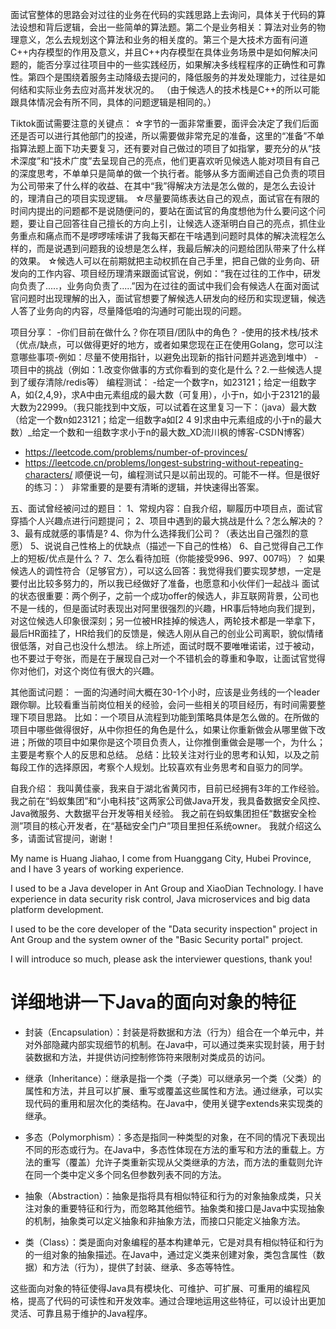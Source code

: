 面试官整体的思路会对过往的业务在代码的实践思路上去询问，具体关于代码的算法设想和背后逻辑，会出一些简单的算法题。第二个是业务相关：算法对业务的物理意义，怎么去规划这个算法和业务的相关度的。第三个是大技术方面有问道C++内存模型的作用及意义，并且C++内存模型在具体业务场景中是如何解决问题的，能否分享过往项目中的一些实践经历，如果解决多线程程序的正确性和可靠性。第四个是围绕着服务主动降级去提问的，降低服务的并发处理能力，过往是如何结和实际业务去应对高并发状况的。
（由于候选人的技术栈是C++的所以可能跟具体情况会有所不同，具体的问题逻辑是相同的。）

Tiktok面试需要注意的关键点：
☆字节的一面非常重要，面评会决定了我们后面还是否可以进行其他部门的投递，所以需要做非常充足的准备，这里的“准备”不单指算法题上面下功夫要复习，还有要对自己做过的项目了如指掌，要充分的从“技术深度”和“技术广度”去呈现自己的亮点，他们更喜欢听见候选人能对项目有自己的深度思考，不单单只是简单的做一个执行者。能够从多方面阐述自己负责的项目为公司带来了什么样的收益、在其中“我”得解决方法是怎么做的，是怎么去设计的，理清自己的项目实现逻辑。
☆尽量要简练表达自己的观点，面试官在有限的时间内提出的问题都不是说随便问的，要站在面试官的角度想他为什么要问这个问题，要让自己回答往自己擅长的方向上引，让候选人逐渐明白自己的亮点，抓住业务重点和痛点而不是啰啰嗦嗦讲了我每天都在干啥遇到问题时具体的解决流程怎么样的，而是说遇到问题我的设想是怎么样，我最后解决的问题给团队带来了什么样的效果。
☆候选人可以在前期就把主动权抓在自己手里，把自己做的业务向、研发向的工作内容、项目经历理清来跟面试官说，例如：“我在过往的工作中，研发向负责了.....，业务向负责了.....”因为在过往的面试中我们会有候选人在面对面试官问题时出现理解的出入，面试官想要了解候选人研发向的经历和实现逻辑，候选人答了业务向的内容，尽量降低咱的沟通时可能出现的问题。

项目分享：
-你们目前在做什么？你在项目/团队中的角色？
-使用的技术栈/技术（优点/缺点，可以做得更好的地方，或者如果您现在正在使用Golang，您可以注意哪些事项-例如：尽量不使用指针，以避免出现新的指针问题并逃逸到堆中）
-项目中的挑战（例如：1.改变你做事的方式你看到的变化是什么？2.一些候选人提到了缓存清除/redis等）
编程测试：
-给定一个数字n，如23121；给定一组数字A，如{2,4,9}，求A中由元素组成的最大数（可复用），小于n，如小于23121的最大数为22999。（我只能找到中文版，可以试着在这里复习一下：（java）最大数（给定一个数n如23121；给定一组数字a如[2 4 9]求由中元素组成的小于n的最大数）_给定一个数和一组数字求小于n的最大数_XD流川枫的博客-CSDN博客）
- https://leetcode.com/problems/number-of-provinces/
- https://leetcode.cn/problems/longest-substring-without-repeating-characters/
  顺便说一句，编程测试只是以前出现的。可能不一样。但是很好的练习：）
  非常重要的是要有清晰的逻辑，并快速得出答案。

五、面试曾经被问过的题目：
1、常规内容：自我介绍，聊履历中项目点，面试官穿插个人兴趣点进行问题提问；
2、项目中遇到的最大挑战是什么？怎么解决的？
3、最有成就感的事情是?
4、你为什么选择我们公司？（表达出自己强烈的意愿）
5、说说自己性格上的优缺点（描述一下自己的性格）
6、自己觉得自己工作上的短板/优点是什么？
7、怎么看待加班（你能接受996、997、007吗）？
如果候选人的调性符合（足够官方），可以这么回答：我觉得我们要实现梦想，一定是要付出比较多努力的，所以我已经做好了准备，也愿意和小伙伴们一起战斗
面试的状态很重要：两个例子，之前一个成功offer的候选人，非互联网背景，公司也不是一线的，但是面试时表现出对阿里很强烈的兴趣，HR事后特地向我们提到，对这位候选人印象很深刻；另一位被HR挂掉的候选人，两轮技术都是一举拿下，最后HR面挂了，HR给我们的反馈是，候选人刚从自己的创业公司离职，貌似情绪很低落，对自己也没什么想法。
综上所述，面试时既不要唯唯诺诺，过于被动，也不要过于夸张，而是在于展现自己对一个不错机会的尊重和争取，让面试官觉得你对他们，对这个岗位有很大的兴趣。

其他面试问题：
一面的沟通时间大概在30-1个小时，应该是业务线的一个leader跟你聊。比较看重当前岗位相关的经验，会问一些相关的项目经历，有时间需要整理下项目思路。
比如：一个项目从流程到功能到策略具体是怎么做的。在所做的项目中哪些做得很好，从中你担任的角色是什么，如果让你重新做会从哪里做下改进；所做的项目中如果你是这个项目负责人，让你推倒重做会是哪一个，为什么；主要是考察个人的反思和总结。
总结：比较关注对行业的思考和认知，以及之前每段工作的选择原因，考察个人规划。比较喜欢有业务思考和自驱力的同学。


自我介绍：
我叫黄佳豪，我来自于湖北省黄冈市，目前已经拥有3年的工作经验。
我之前在“蚂蚁集团”和“小电科技”这两家公司做Java开发，我具备数据安全风控、Java微服务、大数据平台开发等相关经验。
我之前在蚂蚁集团担任“数据安全检测”项目的核心开发者，在“基础安全门户”项目里担任系统owner。
我就介绍这么多，请面试官提问，谢谢！

My name is Huang Jiahao, I come from Huanggang City, Hubei Province, and I have 3 years of working experience.

I used to be a Java developer in Ant Group and XiaoDian Technology. I have experience in data security risk control, Java microservices and big data platform development.

I used to be the core developer of the "Data security inspection" project in Ant Group and the system owner of the "Basic Security portal" project.

I will introduce so much, please ask the interviewer questions, thank you!



# 详细地讲一下Java的面向对象的特征
- 封装（Encapsulation）：封装是将数据和方法（行为）组合在一个单元中，并对外部隐藏内部实现细节的机制。在Java中，可以通过类来实现封装，用于封装数据和方法，并提供访问控制修饰符来限制对类成员的访问。

- 继承（Inheritance）：继承是指一个类（子类）可以继承另一个类（父类）的属性和方法，并且可以扩展、重写或覆盖这些属性和方法。通过继承，可以实现代码的重用和层次化的类结构。在Java中，使用关键字extends来实现类的继承。

- 多态（Polymorphism）：多态是指同一种类型的对象，在不同的情况下表现出不同的形态或行为。在Java中，多态性体现在方法的重写和方法的重载上。方法的重写（覆盖）允许子类重新实现从父类继承的方法，而方法的重载则允许在同一个类中定义多个同名但参数列表不同的方法。

- 抽象（Abstraction）：抽象是指将具有相似特征和行为的对象抽象成类，只关注对象的重要特征和行为，而忽略其他细节。抽象类和接口是Java中实现抽象的机制，抽象类可以定义抽象和非抽象方法，而接口只能定义抽象方法。

- 类（Class）：类是面向对象编程的基本构建单元，它是对具有相似特征和行为的一组对象的抽象描述。在Java中，通过定义类来创建对象，类包含属性（数据）和方法（行为），提供了封装、继承、多态等特性。

这些面向对象的特征使得Java具有模块化、可维护、可扩展、可重用的编程风格，提高了代码的可读性和开发效率。通过合理地运用这些特征，可以设计出更加灵活、可靠且易于维护的Java程序。
